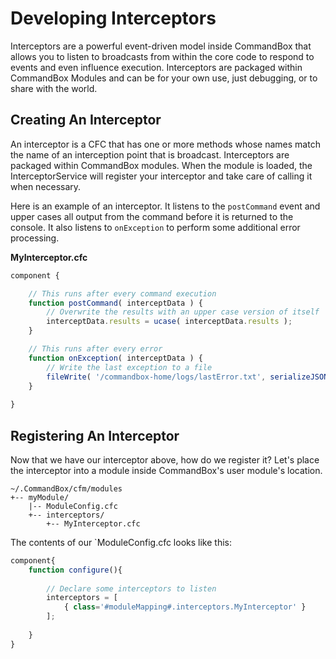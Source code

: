 # Developing Interceptors

Interceptors are a powerful event-driven model inside CommandBox that allows you to listen to broadcasts from within the core code to respond to events and even influence execution.  Interceptors are packaged within CommandBox Modules and can be for your own use, just debugging, or to share with the world.

## Creating An Interceptor

An interceptor is a CFC that has one or more methods whose names match the name of an interception point that is broadcast.  Interceptors are packaged within CommandBox modules.  When the module is loaded, the InterceptorService will register your interceptor and take care of calling it when necessary.

Here is an example of an interceptor.  It listens to the `postCommand` event and upper cases all output from the command before it is returned to the console.  It also listens to `onException` to perform some additional error processing.

**MyInterceptor.cfc**
```javascript
component {

    // This runs after every command execution
    function postCommand( interceptData ) {
        // Overwrite the results with an upper case version of itself
        interceptData.results = ucase( interceptData.results );
    }

    // This runs after every error
    function onException( interceptData ) {
        // Write the last exception to a file
        fileWrite( '/commandbox-home/logs/lastError.txt', serializeJSON( interceptData.exception ) );
    }
    
}
```

## Registering An Interceptor

Now that we have our interceptor above, how do we register it?  Let's place the interceptor into a module inside CommandBox's user module's location.

```
~/.CommandBox/cfm/modules
+-- myModule/
    |-- ModuleConfig.cfc
    +-- interceptors/
        +-- MyInterceptor.cfc
```

The contents of our `ModuleConfig.cfc looks like this:

```javascript
component{
    function configure(){
        
        // Declare some interceptors to listen
        interceptors = [
        	{ class='#moduleMapping#.interceptors.MyInterceptor' }
        ];
 
    }
}
```